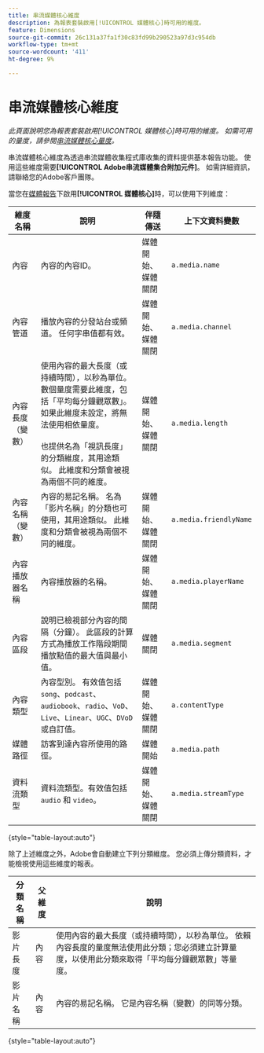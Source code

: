 ```yaml
---
title: 串流媒體核心維度
description: 為報表套裝啟用[!UICONTROL 媒體核心]時可用的維度。
feature: Dimensions
source-git-commit: 26c131a37fa1f30c83fd99b290523a97d3c954db
workflow-type: tm+mt
source-wordcount: '411'
ht-degree: 9%

---
```


# 串流媒體核心維度

*此頁面說明您為報表套裝啟用[!UICONTROL 媒體核心]時可用的維度。 如需可用的量度，請參閱[串流媒體核心量度](../metrics/sm-core.md)。*

串流媒體核心維度為透過串流媒體收集程式庫收集的資料提供基本報告功能。 使用這些維度需要&#x200B;**[!UICONTROL Adobe串流媒體集合附加元件]**。 如需詳細資訊，請聯絡您的Adobe客戶團隊。

當您在[媒體報告](/help/admin/admin/c-manage-report-suites/c-edit-report-suites/media-management.md)下啟用&#x200B;**[!UICONTROL 媒體核心]**&#x200B;時，可以使用下列維度：

| 維度名稱 | 說明 | 伴隨傳送 | 上下文資料變數 |
| --- | --- | --- | --- |
| 內容 | 內容的內容ID。 | 媒體開始、媒體關閉 | `a.media.name` |
| 內容管道 | 播放內容的分發站台或頻道。 任何字串值都有效。 | 媒體開始、媒體關閉 | `a.media.channel` |
| 內容長度（變數） | 使用內容的最大長度（或持續時間），以秒為單位。 數個量度需要此維度，包括「平均每分鐘觀眾數」。 如果此維度未設定，將無法使用相依量度。<br><br>也提供名為「視訊長度」的分類維度，其用途類似。 此維度和分類會被視為兩個不同的維度。 | 媒體開始、媒體關閉 | `a.media.length` |
| 內容名稱（變數） | 內容的易記名稱。 名為「影片名稱」的分類也可使用，其用途類似。 此維度和分類會被視為兩個不同的維度。 | 媒體開始、媒體關閉 | `a.media.friendlyName` |
| 內容播放器名稱 | 內容播放器的名稱。 | 媒體開始、媒體關閉 | `a.media.playerName` |
| 內容區段 | 說明已檢視部分內容的間隔（分鐘）。 此區段的計算方式為播放工作階段期間播放點值的最大值與最小值。 | 媒體關閉 | `a.media.segment` |
| 內容類型 | 內容型別。 有效值包括`song`、`podcast`、`audiobook`、`radio`、`VoD`、`Live`、`Linear`、`UGC`、`DVoD`或自訂值。 | 媒體開始、媒體關閉 | `a.contentType` |
| 媒體路徑 | 訪客到達內容所使用的路徑。 | 媒體開始 | `a.media.path` |
| 資料流類型 | 資料流類型。有效值包括 `audio` 和 `video`。 | 媒體開始、媒體關閉 | `a.media.streamType` |

{style="table-layout:auto"}

除了上述維度之外，Adobe會自動建立下列分類維度。 您必須上傳分類資料，才能檢視使用這些維度的報表。

| 分類名稱 | 父維度 | 說明 |
| --- | --- | --- |
| 影片長度 | 內容 | 使用內容的最大長度（或持續時間），以秒為單位。 依賴內容長度的量度無法使用此分類；您必須建立計算量度，以使用此分類來取得「平均每分鐘觀眾數」等量度。 |
| 影片名稱 | 內容 | 內容的易記名稱。 它是內容名稱（變數）的同等分類。 |

{style="table-layout:auto"}
